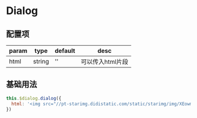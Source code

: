 <script>
export default {
  data () {
    return {
      dialogX: null
    }
  },
  methods: {
    notice () {
      if (!this.dialogX) this.createDialog()
      this.dialogX.dialog({html: '<img src="//pt-starimg.didistatic.com/static/starimg/img/XEowm9ygfF1544626192687.png" />'})
    },
    createDialog () {
      this.dialogX = new window.VueDialogX(window.Vue)
    }
  }
}
</script>

# Dialog

## 配置项

param   | type   | default | desc
|----   | ----   | ------- | ----
html    | string | ''      | 可以传入html片段

## 基础用法

<template>
<button class="button" @click="notice">notice</button>
</template>

``` js
this.$dialog.dialog({
  html: '<img src="//pt-starimg.didistatic.com/static/starimg/img/XEowm9ygfF1544626192687.png" />'
})
```
